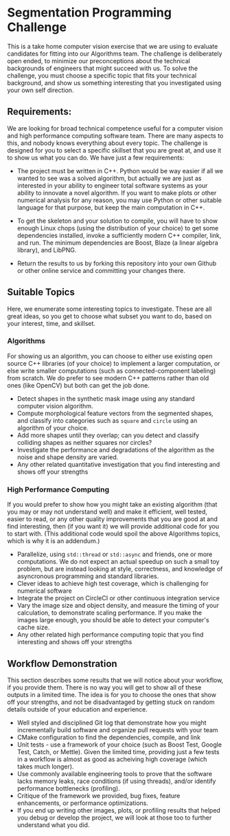 # Segmentation Programming Challenge

This is a take home computer vision exercise that we are using to evaluate
candidates for fitting into our Algorithms team.  The challenge is deliberately
open ended, to minimize our preconceptions about the technical backgrounds of
engineers that might succeed with us.  To solve the challenge, you must choose
a specific topic that fits your technical background, and show us something
interesting that you investigated using your own self direction.

## Requirements:

We are looking for broad technical competence useful for a computer vision and
high performance computing software team.  There are many aspects to this, and
nobody knows everything about every topic.  The challenge is designed for you
to select a specific skillset that you are great at, and use it to show us what
you can do.  We have just a few requirements:

* The project must be written in C++.  Python would be way easier if all we
  wanted to see was a solved algorithm, but actually we are just as interested
in your ability to engineer total software systems as your ability to innovate
a novel algorithm.  If you want to make plots or other numerical analysis for
any reason, you may use Python or other suitable language for that purpose, but
keep the main computation in C++.

* To get the skeleton and your solution to compile, you will have to show
  enough Linux chops (using the distribution of your choice) to get some
dependencies installed, invoke a sufficiently modern C++ compiler, link, and
run.  The minimum dependencies are Boost, Blaze (a linear algebra library), and
LibPNG.

* Return the results to us by forking this repository into your own Github or
  other online service and committing your changes there.

## Suitable Topics

Here, we enumerate some interesting topics to investigate.  These are all great
ideas, so you get to choose what subset you want to do, based on your interest, time, and
skillset.

### Algorithms

For showing us an algorithm, you can choose to either use existing open source
C++ libraries (of your choice) to implement a larger computation, or else write
smaller computations (such as connected-component labeling) from scratch.  We
do prefer to see modern C++ patterns rather than old ones (like OpenCV) but
both can get the job done.

* Detect shapes in the synthetic mask image using any standard computer vision algorithm.
* Compute morphological feature vectors from the segmented shapes, and classify into
  categories such as `square` and `circle` using an algorithm of your choice.
* Add more shapes until they overlap; can you detect and classify colliding shapes as neither squares nor circles?
* Investigate the performance and degradations of the algorithm as the noise and shape density are varied.
* Any other related quantitative investigation that you find interesting and shows off your strengths

### High Performance Computing

If you would prefer to show how you might take an existing algorithm (that you
may or may not understand well) and make it efficient, well tested, easier to
read, or any other quality improvements that you are good at and find
interesting, then (if you want it) we will provide additional code for you to
start with.  (This additional code would spoil the above Algorithms topics,
which is why it is an addendum.)
* Parallelize, using `std::thread` or `std::async` and friends, one or more
  computations.  We do not expect an actual speedup on such a small toy
problem, but are instead looking at style, correctness, and knowledge of
asyncronous programming and standard libraries.
* Clever ideas to achieve high test coverage, which is challenging for numerical software
* Integrate the project on CircleCI or other continuous integration service
* Vary the image size and object density, and measure the timing of your
  calculation, to demonstrate scaling performance.  If you make the images
large enough, you should be able to detect your computer's cache size.
* Any other related high performance computing topic that you find interesting and shows off your strengths

## Workflow Demonstration

This section describes some results that we will notice about your workflow, if
you provide them.  There is no way you will get to show all of these outputs in
a limited time.  The idea is for you to choose the ones that show off your
strengths, and not be disadvantaged by getting stuck on random details outside
of your education and experience.

* Well styled and disciplined Git log that demonstrate how you might
  incrementally build software and organize pull requests with your team
* CMake configuration to find the dependencies, compile, and link
* Unit tests - use a framework of your choice (such as Boost Test, Google Test, Catch, or Mettle).  Given the limited time, providing just a few tests in a workflow is almost as good as acheiving high coverage (which takes much longer).
* Use commonly available engineering tools to prove that the software lacks memory leaks, race conditions (if using threads), and/or identify performance bottlenecks (profiling).
* Critique of the framework we provided, bug fixes, feature enhancements, or performance optimizations.
* If you end up writing other images, plots, or profiling results that helped
  you debug or develop the project, we will look at those too to further
understand what you did.
